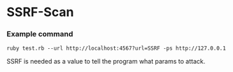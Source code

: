 # SSRF-Scan


### Example command

`ruby test.rb --url http://localhost:4567?url=SSRF -ps http://127.0.0.1`

SSRF is needed as a value to tell the program what params to attack.